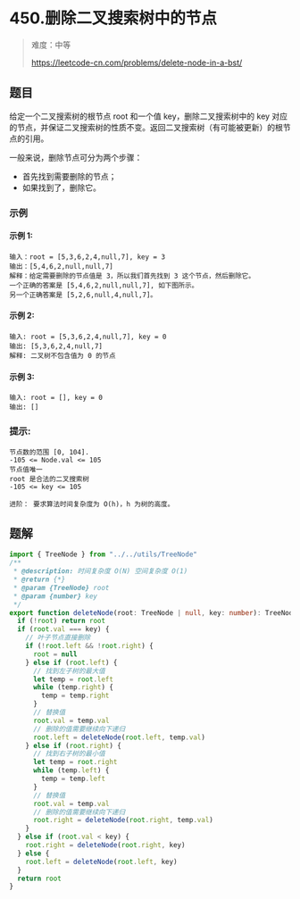 # 450.删除二叉搜索树中的节点

> 难度：中等
>
> https://leetcode-cn.com/problems/delete-node-in-a-bst/

## 题目

给定一个二叉搜索树的根节点 root 和一个值 key，删除二叉搜索树中的 key 对应的节点，并保证二叉搜索树的性质不变。返回二叉搜索树（有可能被更新）的根节点的引用。

一般来说，删除节点可分为两个步骤：

- 首先找到需要删除的节点；
- 如果找到了，删除它。
 
### 示例

#### 示例 1:

```
输入：root = [5,3,6,2,4,null,7], key = 3
输出：[5,4,6,2,null,null,7]
解释：给定需要删除的节点值是 3，所以我们首先找到 3 这个节点，然后删除它。
一个正确的答案是 [5,4,6,2,null,null,7], 如下图所示。
另一个正确答案是 [5,2,6,null,4,null,7]。
```

#### 示例 2:

```
输入: root = [5,3,6,2,4,null,7], key = 0
输出: [5,3,6,2,4,null,7]
解释: 二叉树不包含值为 0 的节点
```

#### 示例 3:

```
输入: root = [], key = 0
输出: []
```

### 提示:

```
节点数的范围 [0, 104].
-105 <= Node.val <= 105
节点值唯一
root 是合法的二叉搜索树
-105 <= key <= 105

进阶： 要求算法时间复杂度为 O(h)，h 为树的高度。
```

## 题解
```typescript
import { TreeNode } from "../../utils/TreeNode"
/**
 * @description: 时间复杂度 O(N) 空间复杂度 O(1)
 * @return {*}
 * @param {TreeNode} root
 * @param {number} key
 */
export function deleteNode(root: TreeNode | null, key: number): TreeNode | null {
  if (!root) return root
  if (root.val === key) {
    // 叶子节点直接删除
    if (!root.left && !root.right) {
      root = null
    } else if (root.left) {
      // 找到左子树的最大值
      let temp = root.left
      while (temp.right) {
        temp = temp.right
      }
      // 替换值
      root.val = temp.val
      // 删除的值需要继续向下递归
      root.left = deleteNode(root.left, temp.val)
    } else if (root.right) {
      // 找到右子树的最小值
      let temp = root.right
      while (temp.left) {
        temp = temp.left
      }
      // 替换值
      root.val = temp.val
      // 删除的值需要继续向下递归
      root.right = deleteNode(root.right, temp.val)
    }
  } else if (root.val < key) {
    root.right = deleteNode(root.right, key)
  } else {
    root.left = deleteNode(root.left, key)
  }
  return root
}

```